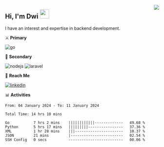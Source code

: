 [<img src="https://komarev.com/ghpvc/?username=masred&color=green&style=flat-square&label=Profile+Views" align="right">](github.com/masred)

## Hi, I'm Dwi <img src="https://raw.githubusercontent.com/MartinHeinz/MartinHeinz/master/wave.gif" width="30px">

I have an interest and expertise in backend development.

⚔️ **Primary**

![go](https://img.shields.io/badge/---?logo=go&label=Golang&style=social)

🔪 **Secondary**

![nodejs](https://img.shields.io/badge/---?logo=node.js&label=Node.js&style=social&logoColor=green)
![laravel](https://img.shields.io/badge/---?logo=laravel&label=Laravel&style=social)

🔗 **Reach Me**

[![linkedin](https://img.shields.io/badge/---?logo=linkedin&label=LinkedIn&style=social)](https://linkedin.com/in/dwifitriyanto)

📊 **Activities**

<!--START_SECTION:waka-->

```all_time
From: 04 January 2024 - To: 11 January 2024

Total Time: 14 hrs 10 mins

Go           7 hrs 2 mins    ||||||||||||-------------   49.68 %
Python       5 hrs 17 mins   |||||||||----------------   37.36 %
XML          1 hr 28 mins    |||----------------------   10.37 %
JSON         21 mins         |------------------------   02.54 %
SSH Config   0 secs          -------------------------   00.06 %
```

<!--END_SECTION:waka-->
